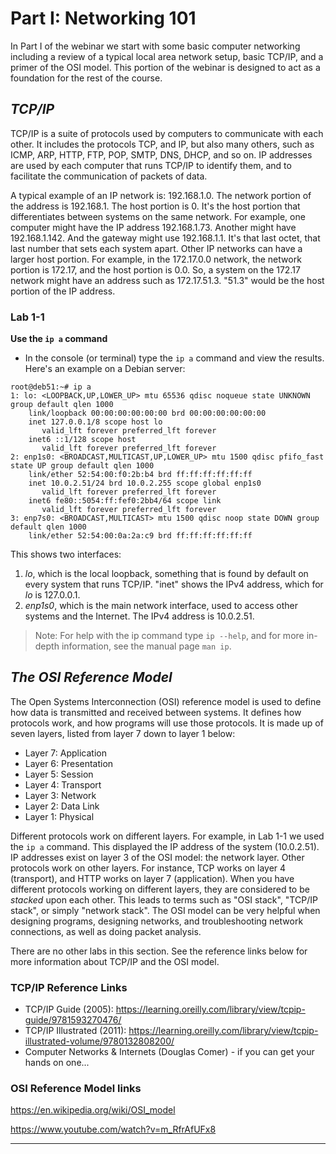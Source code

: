 # Part I: Networking 101

In Part I of the webinar we start with some basic computer networking including a review of a typical local area network setup, basic TCP/IP, and a primer of the OSI model. This portion of the webinar is designed to act as a foundation for the rest of the course.

## *TCP/IP*

TCP/IP is a suite of protocols used by computers to communicate with each other. It includes the protocols TCP, and IP, but also many others, such as ICMP, ARP, HTTP, FTP, POP, SMTP, DNS, DHCP, and so on. IP addresses are used by each computer that runs TCP/IP to identify them, and to facilitate the communication of packets of data. 

A typical example of an IP network is: 192.168.1.0. The network portion of the address is 192.168.1. The host portion is 0. It's the host portion that differentiates between systems on the same network. For example, one computer might have the IP address 192.168.1.73. Another might have 192.168.1.142. And the gateway might use 192.168.1.1. It's that last octet, that last number that sets each system apart. Other IP networks can have a larger host portion. For example, in the 172.17.0.0 network, the network portion is 172.17, and the host portion is 0.0. So, a system on the 172.17 network might have an address such as 172.17.51.3. "51.3" would be the host portion of the IP address. 

### Lab 1-1

**Use the `ip a` command**

- In the console (or terminal) type the `ip a` command and view the results. Here's an example on a Debian server:

```
root@deb51:~# ip a
1: lo: <LOOPBACK,UP,LOWER_UP> mtu 65536 qdisc noqueue state UNKNOWN group default qlen 1000
    link/loopback 00:00:00:00:00:00 brd 00:00:00:00:00:00
    inet 127.0.0.1/8 scope host lo
       valid_lft forever preferred_lft forever
    inet6 ::1/128 scope host 
       valid_lft forever preferred_lft forever
2: enp1s0: <BROADCAST,MULTICAST,UP,LOWER_UP> mtu 1500 qdisc pfifo_fast state UP group default qlen 1000
    link/ether 52:54:00:f0:2b:b4 brd ff:ff:ff:ff:ff:ff
    inet 10.0.2.51/24 brd 10.0.2.255 scope global enp1s0
       valid_lft forever preferred_lft forever
    inet6 fe80::5054:ff:fef0:2bb4/64 scope link 
       valid_lft forever preferred_lft forever
3: enp7s0: <BROADCAST,MULTICAST> mtu 1500 qdisc noop state DOWN group default qlen 1000
    link/ether 52:54:00:0a:2a:c9 brd ff:ff:ff:ff:ff:ff
```

This shows two interfaces: 

1. *lo*, which is the local loopback, something that is found by default on every system that runs TCP/IP. "inet" shows the IPv4 address, which for *lo* is 127.0.0.1.
2. *enp1s0*, which is the main network interface, used to access other systems and the Internet. The IPv4 address is 10.0.2.51.

> Note:
	For help with the ip command type `ip --help`, and for more in-depth information, see the manual page `man ip`. 

## *The OSI Reference Model*

The Open Systems Interconnection (OSI) reference model is used to define how data is transmitted and received between systems. It defines how protocols work, and how programs will use those protocols. It is made up of seven layers, listed from layer 7 down to layer 1 below:

- Layer 7:  Application
- Layer 6:  Presentation
- Layer 5:  Session
- Layer 4:  Transport
- Layer 3:  Network
- Layer 2:  Data Link
- Layer 1:  Physical

Different protocols work on different layers. For example, in Lab 1-1 we used the `ip a` command. This displayed the IP address of the system (10.0.2.51). IP addresses exist on layer 3 of the OSI model: the network layer. Other protocols work on other layers. For instance, TCP works on layer 4 (transport), and HTTP works on layer 7 (application). When you have different protocols working on different layers, they are considered to be *stacked* upon each other. This leads to terms such as "OSI stack", "TCP/IP stack", or simply "network stack". The OSI model can be very helpful when designing programs, designing networks, and troubleshooting network connections, as well as doing packet analysis. 

 
There are no other labs in this section. See the reference links below for more information about TCP/IP and the OSI model.

### TCP/IP Reference Links

- TCP/IP Guide (2005): <https://learning.oreilly.com/library/view/tcpip-guide/9781593270476/>
- TCP/IP Illustrated (2011): <https://learning.oreilly.com/library/view/tcpip-illustrated-volume/9780132808200/>
- Computer Networks & Internets (Douglas Comer) - if you can get your hands on one...

### OSI Reference Model links

https://en.wikipedia.org/wiki/OSI_model

https://www.youtube.com/watch?v=m_RfrAfUFx8

---
